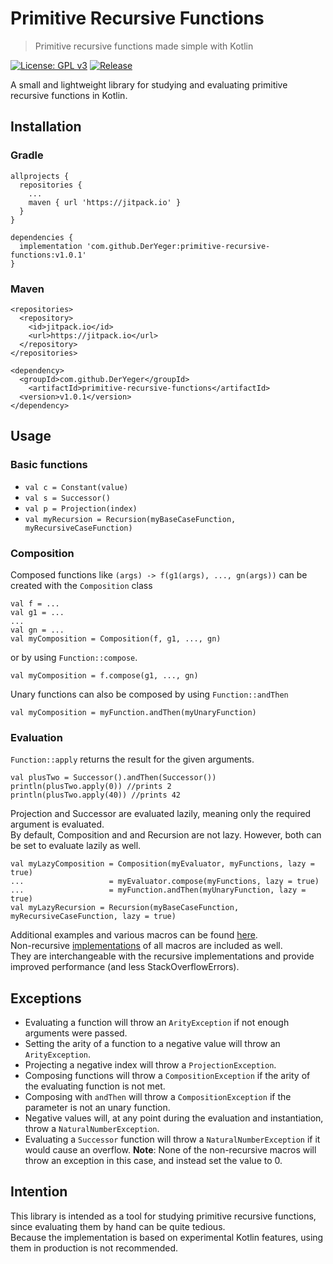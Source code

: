 # Primitive Recursive Functions

> Primitive recursive functions made simple with Kotlin

[![License: GPL v3](https://img.shields.io/badge/License-GPLv3-blue.svg)](https://www.gnu.org/licenses/gpl-3.0)
[![Release](https://jitpack.io/v/DerYeger/primitive-recursive-functions.svg)](https://jitpack.io/#DerYeger/primitive-recursive-functions)

A small and lightweight library for studying and evaluating primitive recursive functions in Kotlin.

## Installation

### Gradle

```
allprojects {
  repositories {
    ...
    maven { url 'https://jitpack.io' }
  }
}
```
```
dependencies {
  implementation 'com.github.DerYeger:primitive-recursive-functions:v1.0.1'
}
```

### Maven

```
<repositories>
  <repository>
    <id>jitpack.io</id>
    <url>https://jitpack.io</url>
  </repository>
</repositories>
```
```
<dependency>
  <groupId>com.github.DerYeger</groupId>
    <artifactId>primitive-recursive-functions</artifactId>
  <version>v1.0.1</version>
</dependency>
```

## Usage

### Basic functions

- `val c = Constant(value)`
- `val s = Successor()`
- `val p = Projection(index)`
- `val myRecursion = Recursion(myBaseCaseFunction, myRecursiveCaseFunction)`

### Composition

Composed functions like `(args) -> f(g1(args), ..., gn(args))` can be created with the `Composition` class 
```
val f = ... 
val g1 = ... 
...
val gn = ...
val myComposition = Composition(f, g1, ..., gn)
```
or by using `Function::compose`.
```
val myComposition = f.compose(g1, ..., gn)
```
Unary functions can also be composed by using `Function::andThen`
```
val myComposition = myFunction.andThen(myUnaryFunction)
```

### Evaluation

`Function::apply` returns the result for the given arguments.
```
val plusTwo = Successor().andThen(Successor())
println(plusTwo.apply(0)) //prints 2
println(plusTwo.apply(40)) //prints 42
```
Projection and Successor are evaluated lazily, meaning only the required argument is evaluated.\
By default, Composition and and Recursion are not lazy. However, both can be set to evaluate lazily as well.
```
val myLazyComposition = Composition(myEvaluator, myFunctions, lazy = true)
...                   = myEvaluator.compose(myFunctions, lazy = true)
...                   = myFunction.andThen(myUnaryFunction, lazy = true)
val myLazyRecursion = Recursion(myBaseCaseFunction, myRecursiveCaseFunction, lazy = true)
```
Additional examples and various macros can be found [here](src/main/kotlin/eu/yeger/prf/Functions.kt).\
Non-recursive [implementations](src/main/kotlin/eu/yeger/prf/non_recursive/NonRecursiveFunctions.kt) of all macros are included as well.\
They are interchangeable with the recursive implementations and provide improved performance (and less StackOverflowErrors).

## Exceptions

- Evaluating a function will throw an `ArityException` if not enough arguments were passed.
- Setting the arity of a function to a negative value will throw an `ArityException`.
- Projecting a negative index will throw a `ProjectionException`.
- Composing functions will throw a `CompositionException` if the arity of the evaluating function is not met.
- Composing with `andThen` will throw a `CompositionException` if the parameter is not an unary function.
- Negative values will, at any point during the evaluation and instantiation, throw a `NaturalNumberException`.
- Evaluating a `Successor` function will throw a `NaturalNumberException` if it would cause an overflow. **Note**: None of the non-recursive macros will throw an exception in this case, and instead set the value to 0.

## Intention

This library is intended as a tool for studying primitive recursive functions, since evaluating them by hand can be quite tedious.\
Because the implementation is based on experimental Kotlin features, using them in production is not recommended.
